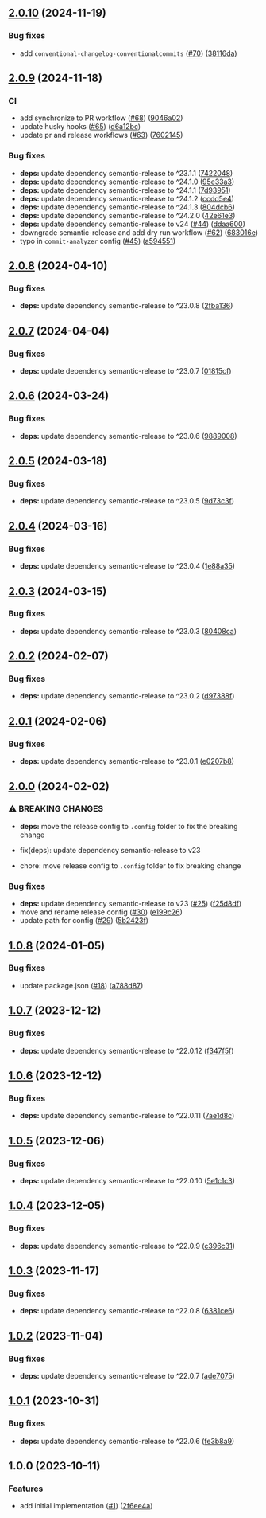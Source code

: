 ## [2.0.10](https://github.com/technology-studio/semantic-release/compare/v2.0.9...v2.0.10) (2024-11-19)


### Bug fixes

* add `conventional-changelog-conventionalcommits` ([#70](https://github.com/technology-studio/semantic-release/issues/70)) ([38116da](https://github.com/technology-studio/semantic-release/commit/38116da9d51197f10b6b870b16b7160ea64f781a))

## [2.0.9](https://github.com/technology-studio/semantic-release/compare/v2.0.8...v2.0.9) (2024-11-18)


### CI

* add synchronize to PR workflow ([#68](https://github.com/technology-studio/semantic-release/issues/68)) ([9046a02](https://github.com/technology-studio/semantic-release/commit/9046a02a08e48ddc59fb49b90556d1d2a515febb))
* update husky hooks ([#65](https://github.com/technology-studio/semantic-release/issues/65)) ([d6a12bc](https://github.com/technology-studio/semantic-release/commit/d6a12bc616fc6acd33b65976a9ebd964311febcc))
* update pr and release workflows ([#63](https://github.com/technology-studio/semantic-release/issues/63)) ([7602145](https://github.com/technology-studio/semantic-release/commit/7602145ebad7fcd781bb2b2a04d5a3b2dc56a069))


### Bug fixes

* **deps:** update dependency semantic-release to ^23.1.1 ([7422048](https://github.com/technology-studio/semantic-release/commit/74220487aa40230088389f47027abcdb484e054f))
* **deps:** update dependency semantic-release to ^24.1.0 ([95e33a3](https://github.com/technology-studio/semantic-release/commit/95e33a36b8363f10b309426059b1102d7a9b247b))
* **deps:** update dependency semantic-release to ^24.1.1 ([7d93951](https://github.com/technology-studio/semantic-release/commit/7d939518955e8d3de41606db1f16e458f0a65868))
* **deps:** update dependency semantic-release to ^24.1.2 ([ccdd5e4](https://github.com/technology-studio/semantic-release/commit/ccdd5e4130123cad399a3a1d061a46be680df146))
* **deps:** update dependency semantic-release to ^24.1.3 ([804dcb6](https://github.com/technology-studio/semantic-release/commit/804dcb60694212df3020f832e4f9ad3a7e2880d7))
* **deps:** update dependency semantic-release to ^24.2.0 ([42e61e3](https://github.com/technology-studio/semantic-release/commit/42e61e32371adc67e5799646eb845081a6297cf5))
* **deps:** update dependency semantic-release to v24 ([#44](https://github.com/technology-studio/semantic-release/issues/44)) ([ddaa600](https://github.com/technology-studio/semantic-release/commit/ddaa60038814f92faf4b5ba17354f1c45aedb11e))
* downgrade semantic-release and add dry run workflow ([#62](https://github.com/technology-studio/semantic-release/issues/62)) ([683016e](https://github.com/technology-studio/semantic-release/commit/683016e2023baf68ffbf649c95302c0156fdf8a4))
* typo in `commit-analyzer` config ([#45](https://github.com/technology-studio/semantic-release/issues/45)) ([a594551](https://github.com/technology-studio/semantic-release/commit/a594551272fce4476498641a9c9994ab3d0d9fd8))

## [2.0.8](https://github.com/technology-studio/semantic-release/compare/v2.0.7...v2.0.8) (2024-04-10)


### Bug fixes

* **deps:** update dependency semantic-release to ^23.0.8 ([2fba136](https://github.com/technology-studio/semantic-release/commit/2fba136ee7da6dedfa6355d69fa56ae962e44b8c))

## [2.0.7](https://github.com/technology-studio/semantic-release/compare/v2.0.6...v2.0.7) (2024-04-04)


### Bug fixes

* **deps:** update dependency semantic-release to ^23.0.7 ([01815cf](https://github.com/technology-studio/semantic-release/commit/01815cfaf6230c46e2465378a3d8bf09b9f25e88))

## [2.0.6](https://github.com/technology-studio/semantic-release/compare/v2.0.5...v2.0.6) (2024-03-24)


### Bug fixes

* **deps:** update dependency semantic-release to ^23.0.6 ([9889008](https://github.com/technology-studio/semantic-release/commit/9889008c44c8acce8c94d188288627bc1a6f703a))

## [2.0.5](https://github.com/technology-studio/semantic-release/compare/v2.0.4...v2.0.5) (2024-03-18)


### Bug fixes

* **deps:** update dependency semantic-release to ^23.0.5 ([9d73c3f](https://github.com/technology-studio/semantic-release/commit/9d73c3f0dae65ff5ba6fc07d355a771056d5d97a))

## [2.0.4](https://github.com/technology-studio/semantic-release/compare/v2.0.3...v2.0.4) (2024-03-16)


### Bug fixes

* **deps:** update dependency semantic-release to ^23.0.4 ([1e88a35](https://github.com/technology-studio/semantic-release/commit/1e88a35f9fd23d756cacc805db1a87f7a31179b2))

## [2.0.3](https://github.com/technology-studio/semantic-release/compare/v2.0.2...v2.0.3) (2024-03-15)


### Bug fixes

* **deps:** update dependency semantic-release to ^23.0.3 ([80408ca](https://github.com/technology-studio/semantic-release/commit/80408ca2970082d1170a6dfdb35ea7c5e44c67c5))

## [2.0.2](https://github.com/technology-studio/semantic-release/compare/v2.0.1...v2.0.2) (2024-02-07)


### Bug fixes

* **deps:** update dependency semantic-release to ^23.0.2 ([d97388f](https://github.com/technology-studio/semantic-release/commit/d97388f3210d65a9ffb372d973e21696b814b605))

## [2.0.1](https://github.com/technology-studio/semantic-release/compare/v2.0.0...v2.0.1) (2024-02-06)


### Bug fixes

* **deps:** update dependency semantic-release to ^23.0.1 ([e0207b8](https://github.com/technology-studio/semantic-release/commit/e0207b82c005da6049b1ed8c46bd196c0d2f96d2))

## [2.0.0](https://github.com/technology-studio/semantic-release/compare/v1.0.8...v2.0.0) (2024-02-02)


### ⚠ BREAKING CHANGES

* **deps:** move the release config to `.config` folder to fix the breaking change

* fix(deps): update dependency semantic-release to v23
* chore: move release config to `.config` folder to fix breaking change

### Bug fixes

* **deps:** update dependency semantic-release to v23 ([#25](https://github.com/technology-studio/semantic-release/issues/25)) ([f25d8df](https://github.com/technology-studio/semantic-release/commit/f25d8df2ebe3df8ddf29ee794279f40141514958))
* move and rename release config ([#30](https://github.com/technology-studio/semantic-release/issues/30)) ([e199c26](https://github.com/technology-studio/semantic-release/commit/e199c26ea260cbccb6b5215c669a65d31a5e3fd6))
* update path for config ([#29](https://github.com/technology-studio/semantic-release/issues/29)) ([5b2423f](https://github.com/technology-studio/semantic-release/commit/5b2423f234754cf8e5a01c7cae72c430327e17cb))

## [1.0.8](https://github.com/technology-studio/semantic-release/compare/v1.0.7...v1.0.8) (2024-01-05)


### Bug fixes

* update package.json ([#18](https://github.com/technology-studio/semantic-release/issues/18)) ([a788d87](https://github.com/technology-studio/semantic-release/commit/a788d8794c6e7d770f0b1965f9f274b455416727))

## [1.0.7](https://github.com/technology-studio/semantic-release/compare/v1.0.6...v1.0.7) (2023-12-12)


### Bug fixes

* **deps:** update dependency semantic-release to ^22.0.12 ([f347f5f](https://github.com/technology-studio/semantic-release/commit/f347f5f0e3956541c79587fe6ebecca8a9c2d39c))

## [1.0.6](https://github.com/technology-studio/semantic-release/compare/v1.0.5...v1.0.6) (2023-12-12)


### Bug fixes

* **deps:** update dependency semantic-release to ^22.0.11 ([7ae1d8c](https://github.com/technology-studio/semantic-release/commit/7ae1d8ccc75f1cb6c2897b7a7611ba8a37f990bd))

## [1.0.5](https://github.com/technology-studio/semantic-release/compare/v1.0.4...v1.0.5) (2023-12-06)


### Bug fixes

* **deps:** update dependency semantic-release to ^22.0.10 ([5e1c1c3](https://github.com/technology-studio/semantic-release/commit/5e1c1c32126717b2499f422cd8731ae779dec9de))

## [1.0.4](https://github.com/technology-studio/semantic-release/compare/v1.0.3...v1.0.4) (2023-12-05)


### Bug fixes

* **deps:** update dependency semantic-release to ^22.0.9 ([c396c31](https://github.com/technology-studio/semantic-release/commit/c396c318ac5f6c9922b0ecdc9507080f1a63a585))

## [1.0.3](https://github.com/technology-studio/semantic-release/compare/v1.0.2...v1.0.3) (2023-11-17)


### Bug fixes

* **deps:** update dependency semantic-release to ^22.0.8 ([6381ce6](https://github.com/technology-studio/semantic-release/commit/6381ce61dbe5b46d13c169158baa1eec1e10f878))

## [1.0.2](https://github.com/technology-studio/semantic-release/compare/v1.0.1...v1.0.2) (2023-11-04)


### Bug fixes

* **deps:** update dependency semantic-release to ^22.0.7 ([ade7075](https://github.com/technology-studio/semantic-release/commit/ade7075c72930703bc960a681bf3814e5b5fc040))

## [1.0.1](https://github.com/technology-studio/semantic-release/compare/v1.0.0...v1.0.1) (2023-10-31)


### Bug fixes

* **deps:** update dependency semantic-release to ^22.0.6 ([fe3b8a9](https://github.com/technology-studio/semantic-release/commit/fe3b8a9d99c01a19d6f126a3f2cec835456e9531))

## 1.0.0 (2023-10-11)


### Features

* add initial implementation ([#1](https://github.com/technology-studio/semantic-release/issues/1)) ([2f6ee4a](https://github.com/technology-studio/semantic-release/commit/2f6ee4ac659ff2b621dbcc308947678df00bce0f))
